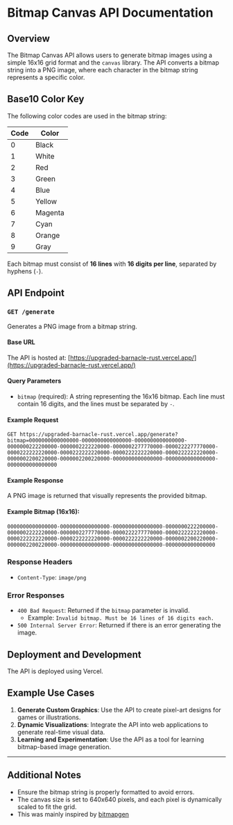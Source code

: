 # Bitmap Canvas API Documentation

## Overview
The Bitmap Canvas API allows users to generate bitmap images using a simple 16x16 grid format and the `canvas` library. The API converts a bitmap string into a PNG image, where each character in the bitmap string represents a specific color.

## Base10 Color Key
The following color codes are used in the bitmap string:

| Code | Color    |
|------|----------|
| 0    | Black    |
| 1    | White    |
| 2    | Red      |
| 3    | Green    |
| 4    | Blue     |
| 5    | Yellow   |
| 6    | Magenta  |
| 7    | Cyan     |
| 8    | Orange   |
| 9    | Gray     |

Each bitmap must consist of **16 lines** with **16 digits per line**, separated by hyphens (`-`).

## API Endpoint
### `GET /generate`
Generates a PNG image from a bitmap string.

#### Base URL
The API is hosted at: [https://upgraded-barnacle-rust.vercel.app/](https://upgraded-barnacle-rust.vercel.app/)

#### Query Parameters
- `bitmap` (required): A string representing the 16x16 bitmap. Each line must contain 16 digits, and the lines must be separated by `-`.

#### Example Request
```http
GET https://upgraded-barnacle-rust.vercel.app/generate?bitmap=0000000000000000-0000000000000000-0000000000000000-0000000222200000-0000002222220000-0000002277770000-0000222277770000-0000222222220000-0000222222220000-0000222222220000-0000222222220000-0000002200220000-0000002200220000-0000000000000000-0000000000000000-0000000000000000
```

#### Example Response
A PNG image is returned that visually represents the provided bitmap.

#### Example Bitmap (16x16):
```text
0000000000000000-0000000000000000-0000000000000000-0000000222200000-0000002222220000-0000002277770000-0000222277770000-0000222222220000-0000222222220000-0000222222220000-0000222222220000-0000002200220000-0000002200220000-0000000000000000-0000000000000000-0000000000000000
```

### Response Headers
- `Content-Type`: `image/png`

### Error Responses
- `400 Bad Request`: Returned if the `bitmap` parameter is  invalid.
  - Example: `Invalid bitmap. Must be 16 lines of 16 digits each.`
- `500 Internal Server Error`: Returned if there is an error generating the image.

## Deployment and Development
The API is deployed using Vercel. 


## Example Use Cases
1. **Generate Custom Graphics**: Use the API to create pixel-art designs for games or illustrations.
2. **Dynamic Visualizations**: Integrate the API into web applications to generate real-time visual data.
3. **Learning and Experimentation**: Use the API as a tool for learning bitmap-based image generation.

---

## Additional Notes
- Ensure the bitmap string is properly formatted to avoid errors.
- The canvas size is set to 640x640 pixels, and each pixel is dynamically scaled to fit the grid.
- This was mainly inspired by [bitmapgen](https://verumignis.com/bitmapgen/)

